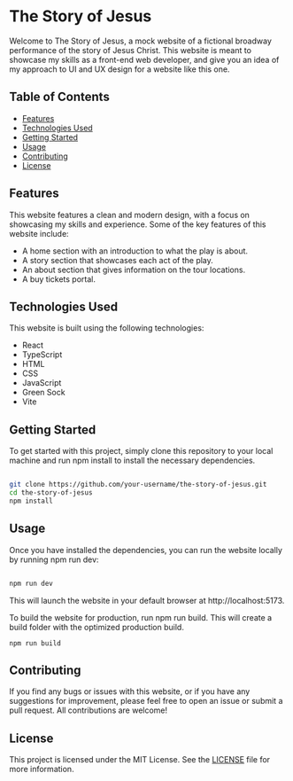 # The Story of Jesus

Welcome to The Story of Jesus, a mock website of a fictional broadway performance of the story of Jesus Christ. This website is meant to showcase my skills as a front-end web developer, and give you an idea of my approach to UI and UX design for a website like this one.
## Table of Contents

- [Features](#Features)
- [Technologies Used](#Technologies-Used)
- [Getting Started](#Getting-Started)
- [Usage](#Usage)
- [Contributing](#Contributing)
- [License](#License)

## Features

This website features a clean and modern design, with a focus on showcasing my skills and experience. Some of the key features of this website include:

- A home section with an introduction to what the play is about.
- A story section that showcases each act of the play.
- An about section that gives information on the tour locations.
- A buy tickets portal.

## Technologies Used

This website is built using the following technologies:

- React
- TypeScript
- HTML
- CSS
- JavaScript
- Green Sock
- Vite

## Getting Started

To get started with this project, simply clone this repository to your local machine and run npm install to install the necessary dependencies.

```bash

git clone https://github.com/your-username/the-story-of-jesus.git
cd the-story-of-jesus
npm install
```

## Usage

Once you have installed the dependencies, you can run the website locally by running npm run dev:

```sql

npm run dev
```

This will launch the website in your default browser at http://localhost:5173.

To build the website for production, run npm run build. This will create a build folder with the optimized production build.

```
npm run build
```

## Contributing

If you find any bugs or issues with this website, or if you have any suggestions for improvement, please feel free to open an issue or submit a pull request. All contributions are welcome!
## License

This project is licensed under the MIT License. See the [LICENSE](https://github.com/Paulracisz/the-story-of-jesus/master/LICENSE) file for more information.
